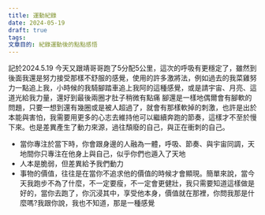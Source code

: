 ```yaml
---
title: 運動紀錄
date: 2024-05-19
draft: true
tags: 
文章目的: 紀錄運動後的點點感悟
---
```

記於2024.5.19
今天又跟靖哥哥跑了5分配5公里，這次的呼吸有更穩定了，雖然到後面我還是努力接受那樣不舒服的感覺，使用的許多激將法，例如過去的我菜雞努力一點追上我，小時候的我騎腳踏車追上我阿的這種感覺，或是請宇宙、月亮、這道光給我力量，還好到最後兩圈才肚子稍微有點痛
腳還是一樣地偶爾會有腳軟的問題，只要一想到還有幾圈或是被人超過了，就會有那樣軟掉的刺激，也許是出於本能與害怕，我需要用更多的心志去維持他可以繼續奔跑的節奏，這樣才不至於慢下來。也是差異產生了動力來源，過往頹廢的自己，與正在衝刺的自己。
- 當你專注於當下時，你會跟身邊的人融為一體，呼吸、節奏、與宇宙同調，天地間你只專注在他身上與自己，似乎你們也遁入了天地
- 人本是脆弱，但差異給予我們動力
- 事物的價值，往往是在當你不追求他的價值的時候才會顯現。簡單來說，當今天我跑步不為了什麼，不一定要瘦，不一定會更健壯，我只需要知道這樣做是好的，當你去跑了，你沉浸其中，享受他本身，價值就在那裡，你問我那是什麼嗎?我跟你說，我也不知道，那是一種感覺